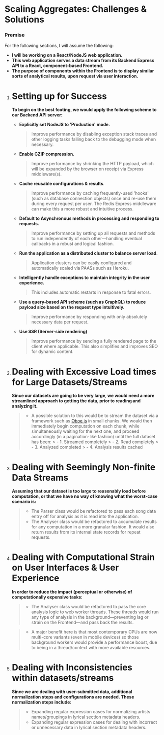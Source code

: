

# Scaling Aggregates: Challenges & Solutions


### Premise
For the following sections, I will assume the following:
- **I will be working on a React/NodeJS web application.**
- **This web application serves a data stream from its Backend Express API to a React, component-based Frontend.**
- **The purpose of components within the Frontend is to display similar sorts of analytical results, upon request via user interaction.**



1. # Setting up for Success

    **To begin on the best footing, we would apply the following scheme to our Backend API server:**

    - **Explicitly set NodeJS to 'Production' mode.**
        >  Improve performance by disabling exception stack traces and other logging tasks falling back to the debugging mode when necessary.

    - **Enable GZIP compression.**
        > Improve performance by shrinking the HTTP payload, which will be expanded by the browser on receipt via Express middleware(s).

    - **Cache reusable configurations & results.**
        > Improve performance by caching frequently-used 'hooks' (such as database connection objects) once and re-use them during every request per user. The Redis Express middleware can make this a more robust and intuitive process.

    - **Default to Asynchronous methods in processing and responding to requests.**
        > Improve performance by setting up all requests and methods to run independently of each other—handling eventual callbacks in a robust and logical fashion.

    - **Run the application as a distributed cluster to balance server load.**
        > Application clusters can be easily configured and automatically scaled via PAASs such as Heroku.

    - **Intelligently handle exceptions to maintain integrity in the user experience.**
        > This includes automatic restarts in response to fatal errors.

    - **Use a query-based API scheme (such as GraphQL) to reduce payload size based on the request type intuitively.**
        > Improve performance by responding with only absolutely necessary data per request.

    - **Use SSR (Server-side rendering)**
        > Improve performance by sending a fully rendered page to the client where applicable. This also simplifies and improves SEO for dynamic content.



2. # Dealing with Excessive Load times for Large Datasets/Streams
      **Since our datasets are going to be very large, we would need a more streamlined approach to getting the data, prior to reading and analyzing it.**
      > - A possible solution to this would be to stream the dataset via a framework such as [Oboe.js](http://oboejs.com) in small chunks.
      > We would then immediately begin computation on each chunk, while simultaneously waiting for the next one, and proceed accordingly (in a pagination-like fashion) until the full dataset has been:
           >   - 1. Streamed completely
           >   - 2. Read completely
           >   - 3. Analyzed completed
           >   - 4. Analysis results cached



3. # Dealing with Seemingly Non-finite Data Streams
    **Assuming that our dataset is too large to reasonably load before computation, or that we have no way of knowing what the worst-case scenario is:**
    >    - The Parser class would be refactored to pass each song data entry off for analysis as it is read into the application.
    >   - The Analyser class would be refactored to accumulate results for any computation in a more granular fashion. It would also return results from its internal state records for repeat requests.



4. # Dealing with Computational Strain on User Interfaces & User Experience
    **In order to reduce the impact (perceptual or otherwise) of computationally expensive tasks:**
    >    - The Analyser class would be refactored to pass the core analysis logic to web worker threads. These threads would run any type of analysis in the background—preventing lag or strain on the Frontend—and pass back the results.

    > - A major benefit here is that most contemporary CPUs are now multi-core variants (even in mobile devices) so those background workers would provide a performance boost, due to being in a thread/context with more available resources.



5. # Dealing with Inconsistencies within datasets/streams
    **Since we are dealing with user-submitted data, additional normalization steps and configurations are needed. These normalization steps include:**
	  >    - Expanding regular expression cases for normalizing artists names/groupings in lyrical section metadata headers.
	 >    - Expanding regular expression cases for dealing with incorrect or unnecessary data in lyrical section metadata headers.
